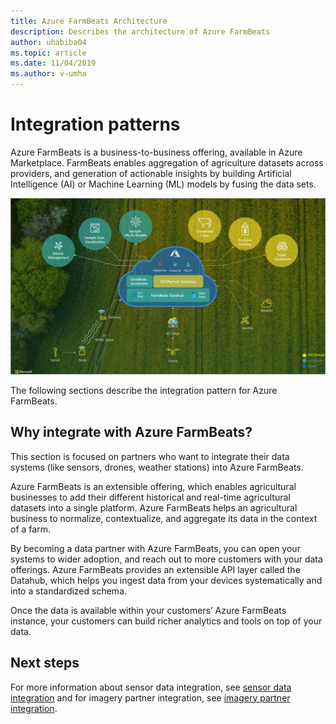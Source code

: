```yaml
---
title: Azure FarmBeats Architecture
description: Describes the architecture of Azure FarmBeats
author: uhabiba04
ms.topic: article
ms.date: 11/04/2019
ms.author: v-umha
---
```


# Integration patterns

Azure FarmBeats is a business-to-business offering, available in Azure Marketplace. FarmBeats enables aggregation of agriculture datasets across providers, and generation of actionable insights by building Artificial Intelligence (AI) or Machine Learning (ML) models by fusing the data sets.

![Project Farm Beats](./media/architecture-for-farmbeats/farmbeats-architecture-1.png)

The following sections describe the integration pattern for Azure FarmBeats.

## Why integrate with Azure FarmBeats?

This section is focused on partners who want to integrate their data systems (like sensors, drones, weather stations) into Azure FarmBeats.

Azure FarmBeats is an extensible offering, which enables agricultural businesses to add their different historical and real-time agricultural datasets into a single platform. Azure FarmBeats helps an agricultural business to normalize, contextualize, and aggregate its data in the context of a farm.

By becoming a data partner with Azure FarmBeats, you can open your systems to wider adoption, and reach out to more customers with your data offerings. Azure FarmBeats provides an extensible API layer called the Datahub, which helps you ingest data from your devices systematically and into a standardized schema.

Once the data is available within your customers’ Azure FarmBeats instance, your customers can build richer analytics and tools on top of your data.

## Next steps

For more information about sensor data integration, see [sensor data integration](sensor-partner-integration.md) and for imagery partner integration, see [imagery partner integration](imagery-partner-integration.md).
